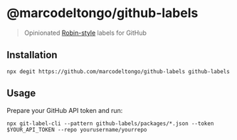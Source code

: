 # @marcodeltongo/github-labels

> Opinionated [Robin-style](https://robinpowered.com/blog/best-practice-system-for-organizing-and-tagging-github-issues/) labels for GitHub

## Installation

`npx degit https://github.com/marcodeltongo/github-labels github-labels`

## Usage

Prepare your GitHub API token and run:

`npx git-label-cli --pattern github-labels/packages/*.json --token $YOUR_API_TOKEN --repo yourusername/yourrepo`
